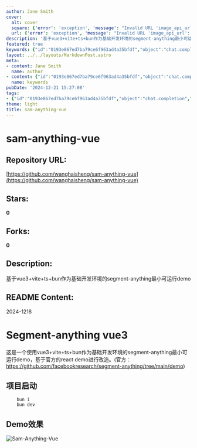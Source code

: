 ```yaml
---
author: Jane Smith
cover:
  alt: cover
  square: {'error': 'exception', 'message': "Invalid URL 'image_api_url': No scheme supplied. Perhaps you meant https://image_api_url?"}
  url: {'error': 'exception', 'message': "Invalid URL 'image_api_url': No scheme supplied. Perhaps you meant https://image_api_url?"}
description: '基于vue3+vite+ts+bun作为基础开发环境的segment-anything最小可运行demo'
featured: true
keywords: {"id":"0193e867ed7ba79ce6f963ad4a35bfdf","object":"chat.completion","created":1734770945,"model":"Qwen/Qwen2.5-7B-Instruct","choices":[{"index":0,"message":{"role":"assistant","content":"### Keywords\n- sam-anything-vue\n- vue3\n- vite\n- ts\n- bun\n- segment-anything\n- demo\n- react demo改造\n\n### Tags\n- #Vue3\n- #Vite\n- #TypeScript\n- #Bun\n- #SegmentAnything\n- #ProjectDemo\n- #ReactDemoTransformation"},"finish_reason":"stop"}],"usage":{"prompt_tokens":166,"completion_tokens":74,"total_tokens":240},"system_fingerprint":""}
layout: ../../layouts/MarkdownPost.astro
meta:
- content: Jane Smith
  name: author
- content: {"id":"0193e867ed7ba79ce6f963ad4a35bfdf","object":"chat.completion","created":1734770945,"model":"Qwen/Qwen2.5-7B-Instruct","choices":[{"index":0,"message":{"role":"assistant","content":"### Keywords\n- sam-anything-vue\n- vue3\n- vite\n- ts\n- bun\n- segment-anything\n- demo\n- react demo改造\n\n### Tags\n- #Vue3\n- #Vite\n- #TypeScript\n- #Bun\n- #SegmentAnything\n- #ProjectDemo\n- #ReactDemoTransformation"},"finish_reason":"stop"}],"usage":{"prompt_tokens":166,"completion_tokens":74,"total_tokens":240},"system_fingerprint":""}
  name: keywords
pubDate: '2024-12-21 15:27:08'
tags:
- {"id":"0193e867ed7ba79ce6f963ad4a35bfdf","object":"chat.completion","created":1734770945,"model":"Qwen/Qwen2.5-7B-Instruct","choices":[{"index":0,"message":{"role":"assistant","content":"### Keywords\n- sam-anything-vue\n- vue3\n- vite\n- ts\n- bun\n- segment-anything\n- demo\n- react demo改造\n\n### Tags\n- #Vue3\n- #Vite\n- #TypeScript\n- #Bun\n- #SegmentAnything\n- #ProjectDemo\n- #ReactDemoTransformation"},"finish_reason":"stop"}],"usage":{"prompt_tokens":166,"completion_tokens":74,"total_tokens":240},"system_fingerprint":""}
theme: light
title: sam-anything-vue
---
```


# sam-anything-vue

## Repository URL: 
[https://github.com/wanghaisheng/sam-anything-vue](https://github.com/wanghaisheng/sam-anything-vue)

## Stars: 
**0**

## Forks: 
**0**

## Description: 
基于vue3+vite+ts+bun作为基础开发环境的segment-anything最小可运行demo

## README Content: 
2024-1218

# Segment-anything vue3

这是一个使用vue3+vite+ts+bun作为基础开发环境的segment-anything最小可运行demo，基于官方的react demo进行改造。(官方：<https://github.com/facebookresearch/segment-anything/tree/main/demo>)

## 项目启动

```shell
    bun i
    bun dev
```

## Demo效果

![Sam-Anything-Vue](./sam.gif)

